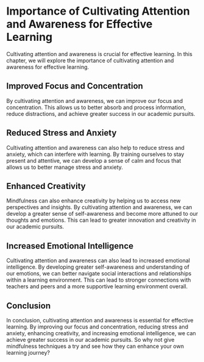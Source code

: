 Importance of Cultivating Attention and Awareness for Effective Learning
=========================================================================================================================

Cultivating attention and awareness is crucial for effective learning. In this chapter, we will explore the importance of cultivating attention and awareness for effective learning.

Improved Focus and Concentration
--------------------------------

By cultivating attention and awareness, we can improve our focus and concentration. This allows us to better absorb and process information, reduce distractions, and achieve greater success in our academic pursuits.

Reduced Stress and Anxiety
--------------------------

Cultivating attention and awareness can also help to reduce stress and anxiety, which can interfere with learning. By training ourselves to stay present and attentive, we can develop a sense of calm and focus that allows us to better manage stress and anxiety.

Enhanced Creativity
-------------------

Mindfulness can also enhance creativity by helping us to access new perspectives and insights. By cultivating attention and awareness, we can develop a greater sense of self-awareness and become more attuned to our thoughts and emotions. This can lead to greater innovation and creativity in our academic pursuits.

Increased Emotional Intelligence
--------------------------------

Cultivating attention and awareness can also lead to increased emotional intelligence. By developing greater self-awareness and understanding of our emotions, we can better navigate social interactions and relationships within a learning environment. This can lead to stronger connections with teachers and peers and a more supportive learning environment overall.

Conclusion
----------

In conclusion, cultivating attention and awareness is essential for effective learning. By improving our focus and concentration, reducing stress and anxiety, enhancing creativity, and increasing emotional intelligence, we can achieve greater success in our academic pursuits. So why not give mindfulness techniques a try and see how they can enhance your own learning journey?
